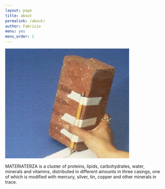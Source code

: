 ```yaml
---
layout: page
title: about
permalink: /about/
author: Fabrizio
menu: yes
menu_order: 1
---
```


![Alt text](/images/elbert_mouse.jpg)



MATERIATERZA is a cluster of proteins, lipids, carbohydrates, water,
minerals and vitamins, distributed in different amounts in three casings,
one of which is modified with mercury, silver, tin, copper and other
minerals in trace.
